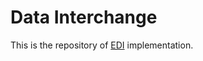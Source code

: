 # Data Interchange

This is the repository of [EDI](https://en.wikipedia.org/wiki/Electronic_data_interchange) implementation.